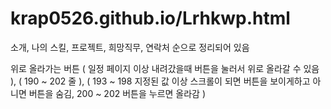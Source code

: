 # krap0526.github.io/Lrhkwp.html
소개, 나의 스킬, 프로젝트, 희망직무, 연락처 순으로 정리되어 있음

위로 올라가는 버튼 ( 일정 페이지 이상 내려갔을때 버튼을 눌러서 위로 올라갈 수 있음 ), ( 190 ~ 202 줄 ), ( 193 ~ 198 지정된 값 이상 스크롤이 되면 버튼을 보이게하고 아니면 버튼을 숨김, 200 ~ 202 버튼을 누르면 올라감 )
